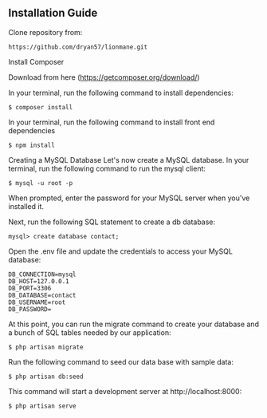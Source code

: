 ## Installation Guide

Clone repository from:

    https://github.com/dryan57/lionmane.git

Install Composer

Download from here (https://getcomposer.org/download/)

In your terminal, run the following command to install dependencies:

    $ composer install
    
In your terminal, run the following command to install front end dependencies

    $ npm install 

Creating a MySQL Database
Let's now create a MySQL database. In your terminal, run the following command to run the mysql client:

    $ mysql -u root -p
    
When prompted, enter the password for your MySQL server when you've installed it.

Next, run the following SQL statement to create a db database:

    mysql> create database contact;

Open the .env file and update the credentials to access your MySQL database:

    DB_CONNECTION=mysql
    DB_HOST=127.0.0.1
    DB_PORT=3306
    DB_DATABASE=contact
    DB_USERNAME=root
    DB_PASSWORD=
    
At this point, you can run the migrate command to create your database and a bunch of SQL tables needed by our application:

    $ php artisan migrate

Run the following command to seed our data base with sample data:
    
    $ php artisan db:seed
    
This command will start a development server at http://localhost:8000:

    $ php artisan serve



